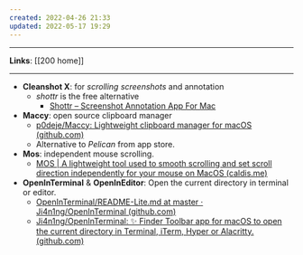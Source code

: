 ```yaml
---
created: 2022-04-26 21:33
updated: 2022-05-17 19:29
---
```

---
**Links**: [[200 home]]

---

- **Cleanshot X**: for *scrolling screenshots* and annotation
	- *shottr* is the free alternative
		- [Shottr – Screenshot Annotation App For Mac](https://shottr.cc/)
- **Maccy**: open source clipboard manager
	- [p0deje/Maccy: Lightweight clipboard manager for macOS (github.com)](https://github.com/p0deje/Maccy)
	- Alternative to *Pelican* from app store.
- **Mos**: independent mouse scrolling.
	- [MOS | A lightweight tool used to smooth scrolling and set scroll direction independently for your mouse on MacOS (caldis.me)](https://mos.caldis.me/)
- **OpenInTerminal** & **OpenInEditor**: Open the current directory in terminal or editor.
	- [OpenInTerminal/README-Lite.md at master · Ji4n1ng/OpenInTerminal (github.com)](https://github.com/Ji4n1ng/OpenInTerminal/blob/master/Resources/README-Lite.md)
	- [Ji4n1ng/OpenInTerminal: ✨ Finder Toolbar app for macOS to open the current directory in Terminal, iTerm, Hyper or Alacritty. (github.com)](https://github.com/Ji4n1ng/OpenInTerminal)

